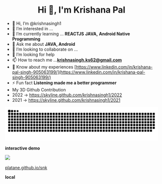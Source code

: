 <h1 align="center">Hi 👋, I'm Krishana Pal</h1>

- 👋 Hi, I’m @krishnasingh1
- 👀 I’m interested in ...
- 🌱 I’m currently learning ... **REACTJS** **JAVA,** **Android Native Programming**
- 💬 Ask me about **JAVA, Android**
- 💞️ I’m looking to collaborate on ...
- 🤝 I’m looking for help 
- 📫 How to reach me ...**krishnasingh.ks62@gmail.com**
- 📄 Know about my experiences [https://www.linkedin.com/in/krishana-pal-singh-905063199/](https://www.linkedin.com/in/krishana-pal-singh-905063199/)
- ⚡ Fun fact **Listening made me a better programmer**
- My 3D Github Contribution
- 2022 -> https://skyline.github.com/krishnasingh1/2022
- 2021 -> https://skyline.github.com/krishnasingh1/2021


![](https://github.com/Platane/snk/raw/output/github-contribution-grid-snake.svg)
<!--- ![Snake animation](https://github.com/AdrianoBinhara/AdrianoBinhara/blob/output/github-contribution-grid-snake.svg) --->



**interactive demo**

<a href="https://platane.github.io/snk">
  <img height="300px" src="https://user-images.githubusercontent.com/1659820/121798244-7c86d700-cc25-11eb-8c1c-b8e65556ac0d.gif" ></img>
</a>

[platane.github.io/snk](https://platane.github.io/snk)

**local**

<!---
krishnasingh1/krishnasingh1 is a ✨ special ✨ repository because its `README.md` (this file) appears on your GitHub profile.
You can click the Preview link to take a look at your changes.
--->
